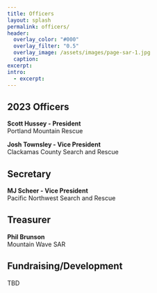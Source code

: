 ```yaml
---
title: Officers
layout: splash
permalink: officers/
header:
  overlay_color: "#000"
  overlay_filter: "0.5"
  overlay_image: /assets/images/page-sar-1.jpg
  caption:
excerpt:
intro: 
  - excerpt:
---
```


## 2023 Officers

**Scott Hussey - President**<br>
Portland Mountain Rescue

**Josh Townsley - Vice President**<br>
Clackamas County Search and Rescue

## Secretary
**MJ Scheer - Vice President**<br>
Pacific Northwest Search and Rescue

## Treasurer
**Phil Brunson**<br>
Mountain Wave SAR

## Fundraising/Development
TBD
